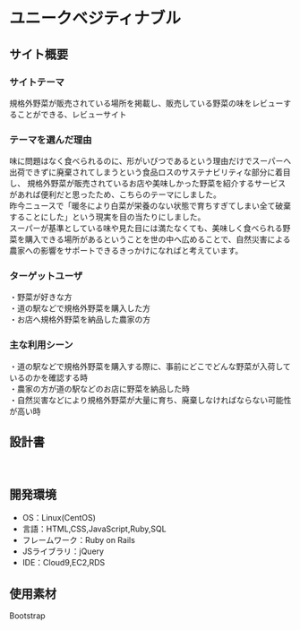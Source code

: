 # ユニークベジティナブル

## サイト概要
### サイトテーマ
<!--何を『目的』とし、どのような『分類』なのかを簡潔に書く-->
規格外野菜が販売されている場所を掲載し、販売している野菜の味をレビューすることができる、レビューサイト
### テーマを選んだ理由
<!--なぜこのようなテーマにしたかを説明する-->
味に問題はなく食べられるのに、形がいびつであるという理由だけでスーパーへ出荷できずに廃棄されてしまうという食品ロスのサステナビリティな部分に着目し、
規格外野菜が販売されているお店や美味しかった野菜を紹介するサービスがあれば便利だと思ったため、こちらのテーマにしました。<br>
昨今ニュースで「暖冬により白菜が栄養のない状態で育ちすぎてしまい全て破棄することにした」という現実を目の当たりにしました。<br>
スーパーが基準としている味や見た目には満たなくても、美味しく食べられる野菜を購入できる場所があるということを世の中へ広めることで、自然災害による農家への影響をサポートできるきっかけになればと考えています。
### ターゲットユーザ
<!--誰に使ってもらうかを具体的に記載する-->
・野菜が好きな方<br>
・道の駅などで規格外野菜を購入した方<br>
・お店へ規格外野菜を納品した農家の方
### 主な利用シーン
<!--どのような時に使うのかの状況を記載すること-->
・道の駅などで規格外野菜を購入する際に、事前にどこでどんな野菜が入荷しているのかを確認する時<br>
・農家の方が道の駅などのお店に野菜を納品した時<br>
・自然災害などにより規格外野菜が大量に育ち、廃棄しなければならない可能性が高い時
## 設計書
<!--テーマを設定・提出する時点では不要です-->
​
## 開発環境
- OS：Linux(CentOS)
- 言語：HTML,CSS,JavaScript,Ruby,SQL
- フレームワーク：Ruby on Rails
- JSライブラリ：jQuery
- IDE：Cloud9,EC2,RDS
​
## 使用素材
Bootstrap